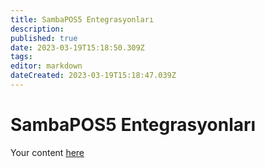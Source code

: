 ```yaml
---
title: SambaPOS5 Entegrasyonları
description: 
published: true
date: 2023-03-19T15:18:50.309Z
tags: 
editor: markdown
dateCreated: 2023-03-19T15:18:47.039Z
---
```


# SambaPOS5 Entegrasyonları
Your content <a href="url">here</a>